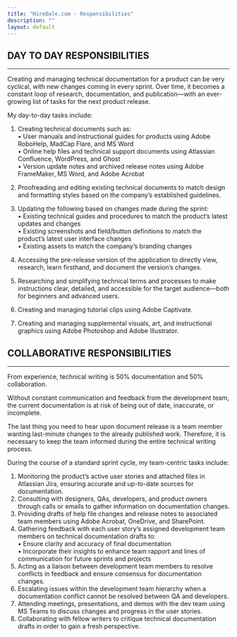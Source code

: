 ```yaml
---
title: "HireDale.com - Responsibilities"
description: ""
layout: default
---
```


## **DAY TO DAY RESPONSIBILITIES**
---
Creating and managing technical documentation for a product can be very cyclical, with new changes coming in every sprint. Over time, it becomes a constant loop of research, documentation, and publication—with an ever-growing list of tasks for the next product release.

My day-to-day tasks include:  
1. Creating technical documents such as:  
• User manuals and instructional guides for products using Adobe RoboHelp, MadCap Flare, and MS Word  
• Online help files and technical support documents using Atlassian Confluence, WordPress, and Ghost  
• Version update notes and archived release notes using Adobe FrameMaker, MS Word, and Adobe Acrobat  

2. Proofreading and editing existing technical documents to match design and formatting styles based on the company’s established guidelines.  

3. Updating the following based on changes made during the sprint:  
• Existing technical guides and procedures to match the product’s latest updates and changes  
• Existing screenshots and field/button definitions to match the product’s latest user interface changes  
• Existing assets to match the company’s branding changes  

4. Accessing the pre-release version of the application to directly view, research, learn firsthand, and document the version’s changes.  

5. Researching and simplifying technical terms and processes to make instructions clear, detailed, and accessible for the target audience—both for beginners and advanced users.  

6. Creating and managing tutorial clips using Adobe Captivate.  

7. Creating and managing supplemental visuals, art, and instructional graphics using Adobe Photoshop and Adobe Illustrator.

## **COLLABORATIVE RESPONSIBILITIES**
---
From experience, technical writing is 50% documentation and 50% collaboration.  

Without constant communication and feedback from the development team, the current documentation is at risk of being out of date, inaccurate, or incomplete. 

The last thing you need to hear upon document release is a team member wanting last-minute changes to the already published work. Therefore, it is necessary to keep the team informed during the entire technical writing process.

During the course of a standard sprint cycle, my team-centric tasks include:  

1. Monitoring the product’s active user stories and attached files in Atlassian Jira, ensuring accurate and up-to-date sources for documentation.  
2. Consulting with designers, QAs, developers, and product owners through calls or emails to gather information on documentation changes.  
3. Providing drafts of help file changes and release notes to associated team members using Adobe Acrobat, OneDrive, and SharePoint.  
4. Gathering feedback with each user story’s assigned development team members on technical documentation drafts to:  
   • Ensure clarity and accuracy of final documentation  
   • Incorporate their insights to enhance team rapport and lines of communication for future sprints and projects  
5. Acting as a liaison between development team members to resolve conflicts in feedback and ensure consensus for documentation changes.  
6. Escalating issues within the development team hierarchy when a documentation conflict cannot be resolved between QA and developers.  
7. Attending meetings, presentations, and demos with the dev team using MS Teams to discuss changes and progress in the user stories.  
8. Collaborating with fellow writers to critique technical documentation drafts in order to gain a fresh perspective.
